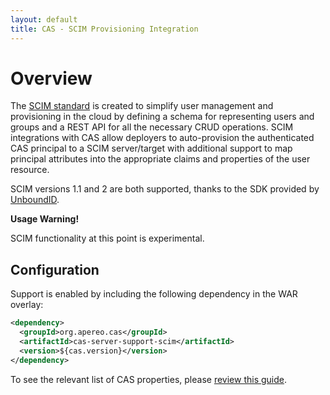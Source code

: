 ```yaml
---
layout: default
title: CAS - SCIM Provisioning Integration
---
```


# Overview

The [SCIM standard](http://www.simplecloud.info/) is created to simplify user management and provisioning in the cloud by defining a schema
for representing users and groups and a REST API for all the necessary CRUD operations. SCIM integrations with CAS allow deployers
to auto-provision the authenticated CAS principal to a SCIM server/target with additional support to map principal attributes into the
appropriate claims and properties of the user resource.

SCIM versions 1.1 and 2 are both supported, thanks to the SDK provided by [UnboundID](https://github.com/UnboundID).

<div class="alert alert-warning"><strong>Usage Warning!</strong><p>SCIM functionality at this point is experimental.</p></div>

## Configuration

Support is enabled by including the following dependency in the WAR overlay:

```xml
<dependency>
  <groupId>org.apereo.cas</groupId>
  <artifactId>cas-server-support-scim</artifactId>
  <version>${cas.version}</version>
</dependency>
```

To see the relevant list of CAS properties, please [review this guide](../installation/Configuration-Properties.html##provisioning).
